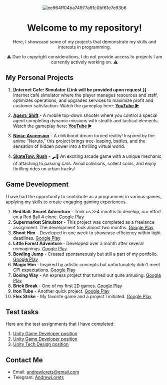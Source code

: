 <p align="center">
  <img src="https://i.ibb.co/cD1MqMj/ee964ff04ba74977a91c0bf61e7e93b6.png" alt="ee964ff04ba74977a91c0bf61e7e93b6" border="0">
</p>

<h1 align="center">Welcome to my repository!</h1>
<p align="center">Here, I showcase some of my projects that demonstrate my skills and interests in programming.</p>
<p align="center">⚠️ Due to copyright considerations, I do not provide access to projects I am currently actively working on. ⚠️</p>

## My Personal Projects

1. **[Internet Cafe: Simulator (Link will be provided upon request.)]** - Internet café simulator where the player manages resources and staff, optimizes operations, and upgrades services to maximize profit and customer satisfaction. Watch the gameplay here: **[YouTube ▶️](https://youtu.be/ETVQM9_u1s0)**

2. **[Agent: Shift](https://github.com/AndyLorets/Agent_Shift)** - A mobile top-down shooter where you control a special agent completing dynamic missions with stealth and tactical elements. Watch the gameplay here: **[YouTube ▶️](https://youtu.be/lxivT8lrs_o?si=9Y9_arGLhK8B7VHk)**

3. **[Ninja: Ascension](https://github.com/AndyLorets/Ninja-Ascension)** - A childhood dream turned reality! Inspired by the anime "Naruto," this project brings tree-leaping, battles, and the sensation of hidden power into a thrilling virtual world.

4. **[SkateTow: Rush](https://github.com/AndyLorets/LoretsGames.SkateTow-Rush)** - 🛹💨 An exciting arcade game with a unique mechanic of attaching to passing cars. Avoid collisions, collect coins, and enjoy thrilling rides on urban tracks!

## Game Development

I have had the opportunity to contribute as a programmer in various games, applying my skills to create engaging gaming experiences.

1. **Red Ball: Secret Adventure** - Took us 3-4 months to develop, our effort on a Red Ball 4 clone. [Google Play](https://play.google.com/store/apps/details?id=com.herocraft.game.free.red.hero.ball.bounce.jump)
2. **Supermarket Simulator** - This project was completed as a freelance assignment. The development took almost two months. [Google Play](https://play.google.com/store/apps/details?id=com.supermarket.simulator.shop.manager)
3. **Shoot Him** - Developed in one week to showcase efficiency within tight deadlines. [Google Play](https://play.google.com/store/apps/details?id=com.PixApp.ShootHim)
4. **Little Forest Adventure** - Developed over a month after several reimaginings. [Google Play](https://play.google.com/store/apps/details?id=com.PixappGames.LittleForestAdvanture)
5. **Bowling Jump** - Created spontaneously but still a part of my portfolio. [Google Play](https://play.google.com/store/apps/details?id=com.Pixapp.BowlingJump)
6. **Magic Him** - Inspired by artistic concepts but unfortunately didn't meet CPI expectations. [Google Play](https://play.google.com/store/apps/details?id=com.Pixapp.MagicHim)
7. **Boxing Way** - An express project that turned out quite amusing. [Google Play](https://play.google.com/store/apps/details?id=com.Pixapp.PunchHim)
8. **Brick Break** - One of my first 2D games. [Google Play](https://play.google.com/store/apps/details?id=com.Pixapp.BrickBreak)
9. **Iron Tube** - Another quick project. [Google Play](https://play.google.com/store/apps/details?id=com.Pixapp.IronTube)
10. **Flex Strike** - My favorite game and a project I initiated. [Google Play](https://play.google.com/store/apps/details?id=com.Pixapp.FlexStrike)
    
## Test tasks 

Here are the test assignments that I have completed:

1. [Unity Game Developer position](https://github.com/AndyLorets/Test_3_AndrewLorets.git)
2. [Unity Game Developer position](https://github.com/AndyLorets/TestProject_Tehcom)
3. [Unity Tech Design position](https://github.com/AndyLorets/Unity_Test_Task_TechDesign)

## Contact Me

- Email: andrewlorets@gmail.com
- Telegram: [AndrewLorets](https://t.me/AndrewLorets)
